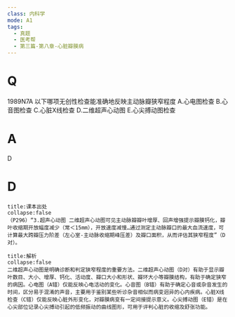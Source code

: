 ```yaml
---
class: 内科学
mode: A1
tags:
  - 真题
  - 医考帮
  - 第三篇-第八章-心脏瓣膜病
---
```


# Q
1989N7A 以下哪项无创性检查能准确地反映主动脉瓣狭窄程度
A.心电图检查
B.心音图检查
C.心脏X线检查
D.二维超声心动图
E.心尖搏动图检查

# A
D
# D
```ad-note
title:课本出处
collapse:false
（P296）“3.超声心动图 二维超声心动图可见主动脉瓣瓣叶增厚、回声增强提示瓣膜钙化，瓣叶收缩期开放幅度减少（常＜15mm），开放速度减慢…通过测定主动脉瓣口的最大血流速度，可计算最大跨瓣压力阶差（左心室-主动脉收缩期峰压差）及瓣口面积，从而评估其狭窄程度”（D对）。
```

```ad-summary
title:解析
collapse:false
二维超声心动图是明确诊断和判定狭窄程度的重要方法。二维超声心动图（D对）有助于显示瓣叶数目、大小、增厚、钙化、活动度、瓣口大小和形状、瓣环大小等瓣膜结构，有助于确定狭窄的病因。心电图（A错）仅能反映心电活动的变化。心音图（B错）有助于确定心音或杂音发生的时间，区分易于混淆的声音，主要用于鉴别某些听诊杂音相似而病变迥异的心内疾病。心脏X线检查（C错）仅能反映心脏外形变化，对瓣膜病变有一定间接提示意义。心尖搏动图（E错）是在心尖部位记录心尖搏动引起的低频振动的曲线图形，可用于评判心脏的收缩及舒张功能。
```

